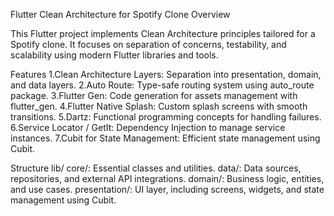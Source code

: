 Flutter Clean Architecture for Spotify Clone
Overview

This Flutter project implements Clean Architecture principles tailored for a Spotify clone. It focuses on separation of concerns, testability, and scalability using modern Flutter libraries and tools.

Features
1.Clean Architecture Layers: Separation into presentation, domain, and data layers.
2.Auto Route: Type-safe routing system using auto_route package.
3.Flutter Gen: Code generation for assets management with flutter_gen.
4.Flutter Native Splash: Custom splash screens with smooth transitions.
5.Dartz: Functional programming concepts for handling failures.
6.Service Locator / GetIt: Dependency Injection to manage service instances.
7.Cubit for State Management: Efficient state management using Cubit.

Structure
lib/
core/: Essential classes and utilities.
data/: Data sources, repositories, and external API integrations.
domain/: Business logic, entities, and use cases.
presentation/: UI layer, including screens, widgets, and state management using Cubit.